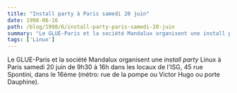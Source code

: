 ```yaml
---
title: "Install party à Paris samedi 20 juin"
date: 1998-06-16
path: /blog/1998/6/install-party-paris-samedi-20-juin
summary: "Le GLUE-Paris et la société Mandalux organisent une install party Linux à Paris samedi 20 juin de 9h30 à 16h dans les locaux de l'ISG, 45 rue Spontini, dans le 16ème (métro: rue de la pompe ou Victor Hugo ou porte Dauphine)."
tags: ['Linux']
---
```


<P>
Le GLUE-Paris et la société Mandalux organisent une <EM>install party</EM>
Linux à Paris samedi 20 juin de 9h30 à 16h dans les locaux de l'ISG,
45 rue Spontini, dans le 16ème (métro: rue de la pompe ou Victor Hugo ou
porte Dauphine).
</P>


